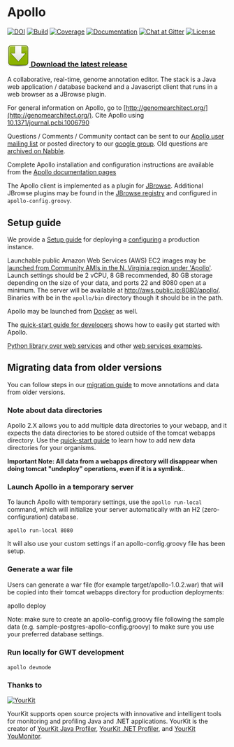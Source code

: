 # Apollo
[![DOI](https://zenodo.org/badge/DOI/10.5281/zenodo.2572932.svg)](https://doi.org/10.5281/zenodo.2572932)
[![Build](https://travis-ci.org/GMOD/Apollo.svg?branch=master)](https://travis-ci.org/GMOD/Apollo?branch=master)
[![Coverage](https://coveralls.io/repos/github/GMOD/Apollo/badge.svg?branch=master)](https://coveralls.io/github/GMOD/Apollo?branch=master)
[![Documentation](https://readthedocs.org/projects/genomearchitect/badge/?version=latest)](https://genomearchitect.readthedocs.org/en/latest/)
[![Chat at Gitter](https://badges.gitter.im/GMOD/Apollo.svg)](https://gitter.im/GMOD/Apollo?utm_source=badge&utm_medium=badge&utm_campaign=pr-badge)
[![License](https://img.shields.io/badge/License-BSD%202--Clause-orange.svg)](https://opensource.org/licenses/BSD-2-Clause)



### [![](https://github.com/GMOD/Apollo/blob/master/docs/images/download_small.png)&nbsp;Download the latest release](https://github.com/GMOD/Apollo/releases/latest)

A collaborative, real-time, genome annotation editor.  The stack is a Java web application / database backend and a
Javascript client that runs in a web browser as a JBrowse plugin.  

For general information on Apollo, go to [http://genomearchitect.org/](http://genomearchitect.org/).  Cite Apollo using [10.1371/journal.pcbi.1006790](https://doi.org/10.1371/journal.pcbi.1006790)

Questions / Comments / Community contact can be sent to our [Apollo user mailing list](mailto:apollo@lbl.gov) or posted directory to our [google group](https://groups.google.com/a/lbl.gov/forum/#!forum/apollo). Old questions are [archived on Nabble](http://gmod.827538.n3.nabble.com/Apollo-f815553.html).

Complete Apollo installation and configuration instructions are available from the [Apollo documentation pages](http://genomearchitect.readthedocs.io/en/latest/)

The Apollo client is implemented as a plugin for [JBrowse](http://jbrowse.org).  Additional JBrowse plugins may be found in the [JBrowse registry](https://gmod.github.io/jbrowse-registry/) and configured in ```apollo-config.groovy```.


## Setup guide

We provide a [Setup guide](docs/Setup.md) for deploying a [configuring](docs/Configure.md) a production instance.  

Launchable public Amazon Web Services (AWS) EC2 images may be [launched from Community AMIs in the N. Virginia region under 'Apollo'](docs/images/EC2Image.png).  
Launch settings should be 2 vCPU, 8 GB recommended, 80 GB storage depending on the size of your data, and ports 22 and 8080 open at a minimum.
The server will be available at <http://aws.public.ip:8080/apollo/>.   Binaries with be in the `apollo/bin` directory though it should be in the path.
 
Apollo may be launched from [Docker](docs/Setup.md#configure-for-docker) as well. 

The [quick-start guide for developers](docs/Apollo2Build.md) shows how to easily get started with Apollo. 

[Python library over web services](https://pypi.org/project/apollo/) and other [web services examples](https://github.com/GMOD/Apollo/tree/develop/docs/web_services/examples).

## Migrating data from older versions

You can follow steps in our [migration guide](https://github.com/GMOD/Apollo/blob/master/docs/Migration.md) to move annotations and data from older versions.

### Note about data directories

Apollo 2.X allows you to add multiple data directories to your webapp, and it expects the data directories to be stored
outside of the tomcat webapps directory. Use the [quick-start guide](docs/Apollo2Build.md) to learn how to add new
data directories for your organisms.


**Important Note: All data from a webapps directory will disappear when doing tomcat "undeploy" operations, even if
it is a symlink.**.


### Launch Apollo in a temporary server

To launch Apollo with temporary settings, use the `apollo run-local` command, which will initialize your server
automatically with an H2 (zero-configuration) database.
 
    apollo run-local 8080

It will also use your custom settings if an apollo-config.groovy file has been setup.

### Generate a war file

Users can generate a war file (for example target/apollo-1.0.2.war) that will be copied into their tomcat webapps
directory for production deployments:

  apollo deploy 

Note: make sure to create an apollo-config.groovy file following the sample data (e.g.
sample-postgres-apollo-config.groovy) to make sure you use your preferred database settings.


### Run locally for GWT development

    apollo devmode 
   

### Thanks to

[![YourKit](https://www.yourkit.com/images/yklogo.png)](https://www.yourkit.com/) 

YourKit supports open source projects with innovative and intelligent tools
for monitoring and profiling Java and .NET applications.
YourKit is the creator of <a href="https://www.yourkit.com/java/profiler/">YourKit Java Profiler</a>,
<a href="https://www.yourkit.com/.net/profiler/">YourKit .NET Profiler</a>,
and <a href="https://www.yourkit.com/youmonitor/">YourKit YouMonitor</a>.


